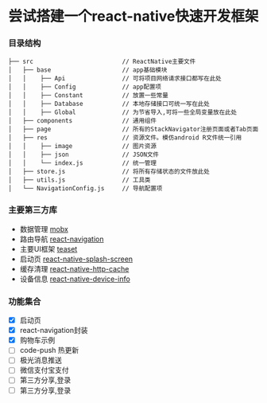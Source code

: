 # 尝试搭建一个react-native快速开发框架


### 目录结构

```
├── src                         // ReactNative主要文件
│   ├── base                    // app基础模块
│   │    ├── Api                // 可将项目网络请求接口都写在此处
│   │    ├── Config             // app配置项
│   │    ├── Constant           // 放置一些常量
│   │    ├── Database           // 本地存储接口可统一写在此处
│   │    ├── Global             // 为节省导入,可将一些全局变量放在此处
│   ├── components              // 通用组件
│   ├── page                    // 所有的StackNavigator注册页面或者Tab页面
│   ├── res                     // 资源文件。模仿android R文件统一引用
│   │    ├── image              // 图片资源
│   │    ├── json               // JSON文件
│   │    └── index.js           // 统一管理
│   ├── store.js                // 将所有存储状态的文件放此处
│   ├── utils.js                // 工具类
│   └── NavigationConfig.js     // 导航配置项

```



### 主要第三方库
 - 数据管理   [mobx](https://github.com/mobxjs/mobx)
 - 路由导航  [react-navigation](https://github.com/react-navigation/react-navigation)
 - 主要UI框架  [teaset](https://github.com/rilyu/teaset)
 - 启动页     [react-native-splash-screen](https://github.com/crazycodeboy/react-native-splash-screen)
 - 缓存清理   [react-native-http-cache](https://github.com/reactnativecn/react-native-http-cache)
 - 设备信息   [react-native-device-info](https://github.com/rebeccahughes/react-native-device-info)

### 功能集合
- [x] 启动页
- [x] react-navigation封装
- [x] 购物车示例
- [ ] code-push 热更新
- [ ] 极光消息推送
- [ ] 微信支付宝支付
- [ ] 第三方分享,登录
- [ ] 第三方分享,登录